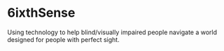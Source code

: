 # 6ixthSense
Using technology to help blind/visually impaired people navigate a world designed for people with perfect sight. 
